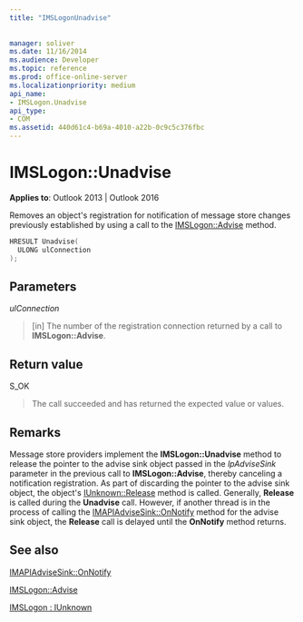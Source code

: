 ```yaml
---
title: "IMSLogonUnadvise"
 
 
manager: soliver
ms.date: 11/16/2014
ms.audience: Developer
ms.topic: reference
ms.prod: office-online-server
ms.localizationpriority: medium
api_name:
- IMSLogon.Unadvise
api_type:
- COM
ms.assetid: 440d61c4-b69a-4010-a22b-0c9c5c376fbc
---
```


# IMSLogon::Unadvise

  
  
**Applies to**: Outlook 2013 | Outlook 2016 
  
Removes an object's registration for notification of message store changes previously established by using a call to the [IMSLogon::Advise](imslogon-advise.md) method. 
  
```cpp
HRESULT Unadvise(
  ULONG ulConnection
);
```

## Parameters

 _ulConnection_
  
> [in] The number of the registration connection returned by a call to **IMSLogon::Advise**.
    
## Return value

S_OK 
  
> The call succeeded and has returned the expected value or values.
    
## Remarks

Message store providers implement the **IMSLogon::Unadvise** method to release the pointer to the advise sink object passed in the _lpAdviseSink_ parameter in the previous call to **IMSLogon::Advise**, thereby canceling a notification registration. As part of discarding the pointer to the advise sink object, the object's [IUnknown::Release](https://msdn.microsoft.com/library/ms682317%28v=VS.85%29.aspx) method is called. Generally, **Release** is called during the **Unadvise** call. However, if another thread is in the process of calling the [IMAPIAdviseSink::OnNotify](imapiadvisesink-onnotify.md) method for the advise sink object, the **Release** call is delayed until the **OnNotify** method returns. 
  
## See also



[IMAPIAdviseSink::OnNotify](imapiadvisesink-onnotify.md)
  
[IMSLogon::Advise](imslogon-advise.md)
  
[IMSLogon : IUnknown](imslogoniunknown.md)

